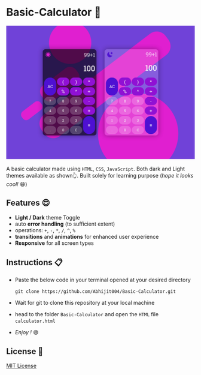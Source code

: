 # Basic-Calculator :iphone:

![Screenshot](./Calculator_ss.jpg/?raw=true)

A basic calculator made using `HTML`, `CSS`, `JavaScript`. Both dark and Light themes available as shown:point_up_2:. Built solely for learning purpose (*hope it looks cool!* :smile:)

## Features :heart_eyes:
- **Light / Dark** theme Toggle
- auto **error handling** (to sufficient extent)
- operations: `+`, `-`, `*`, `/`, `^`, `%`
- **transitions** and **animations** for enhanced user experience
- **Responsive** for all screen types

## Instructions :clipboard:
- Paste the below code in your terminal opened at your desired directory
  
  ```
  git clone https://github.com/Abhijit004/Basic-Calculator.git
  ```
- Wait for git to clone this repository at your local machine
- head to the folder `Basic-Calculator` and open the `HTML` file `calculator.html`
- *Enjoy !* :smile:

## License :scroll:
[MIT License](./LICENSE)
